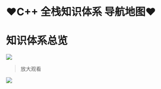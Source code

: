# ♥C++ 全栈知识体系 导航地图♥

# 知识体系总览

![](/_images/guide/总体流程图_1.png)

> 放大观看

![](/_images/guide/总体流程图_2.png)

